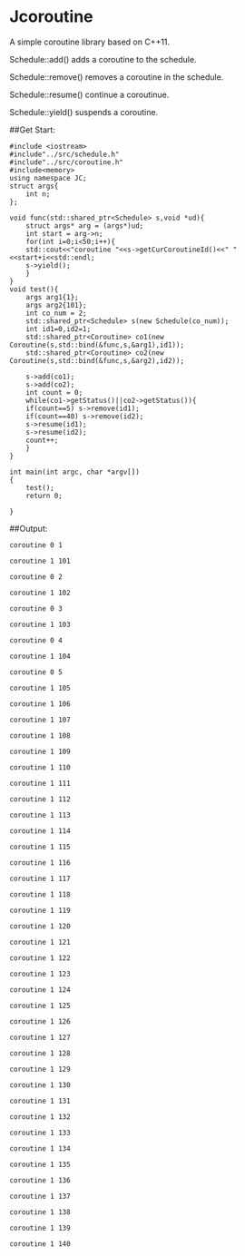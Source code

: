 # Jcoroutine

A simple coroutine library based on C++11.

Schedule::add() adds a coroutine to the schedule.

Schedule::remove() removes a coroutine in the schedule.

Schedule::resume() continue a coroutinue. 

Schedule::yield() suspends a coroutine.


##Get Start:

	#include <iostream>
	#include"../src/schedule.h"
	#include"../src/coroutine.h"
	#include<memory>
	using namespace JC;
	struct args{
	    int n;
	};

	void func(std::shared_ptr<Schedule> s,void *ud){
	    struct args* arg = (args*)ud;
	    int start = arg->n;
	    for(int i=0;i<50;i++){
		std::cout<<"coroutine "<<s->getCurCoroutineId()<<" "<<start+i<<std::endl;
		s->yield();
	    }
	}
	void test(){
	    args arg1{1};
	    args arg2{101};
	    int co_num = 2;
	    std::shared_ptr<Schedule> s(new Schedule(co_num));
	    int id1=0,id2=1;
	    std::shared_ptr<Coroutine> co1(new Coroutine(s,std::bind(&func,s,&arg1),id1));
	    std::shared_ptr<Coroutine> co2(new Coroutine(s,std::bind(&func,s,&arg2),id2));

	    s->add(co1);
	    s->add(co2);
	    int count = 0;
	    while(co1->getStatus()||co2->getStatus()){
		if(count==5) s->remove(id1);
		if(count==40) s->remove(id2);
		s->resume(id1);
		s->resume(id2);
		count++;
	    }
	}

	int main(int argc, char *argv[])
	{
	    test();
	    return 0;

	}

##Output:

	coroutine 0 1

	coroutine 1 101

	coroutine 0 2

	coroutine 1 102

	coroutine 0 3

	coroutine 1 103

	coroutine 0 4

	coroutine 1 104

	coroutine 0 5

	coroutine 1 105

	coroutine 1 106

	coroutine 1 107

	coroutine 1 108

	coroutine 1 109

	coroutine 1 110

	coroutine 1 111

	coroutine 1 112

	coroutine 1 113

	coroutine 1 114

	coroutine 1 115

	coroutine 1 116

	coroutine 1 117

	coroutine 1 118

	coroutine 1 119

	coroutine 1 120

	coroutine 1 121

	coroutine 1 122

	coroutine 1 123

	coroutine 1 124

	coroutine 1 125

	coroutine 1 126

	coroutine 1 127

	coroutine 1 128

	coroutine 1 129

	coroutine 1 130

	coroutine 1 131

	coroutine 1 132

	coroutine 1 133

	coroutine 1 134

	coroutine 1 135

	coroutine 1 136

	coroutine 1 137

	coroutine 1 138

	coroutine 1 139

	coroutine 1 140

